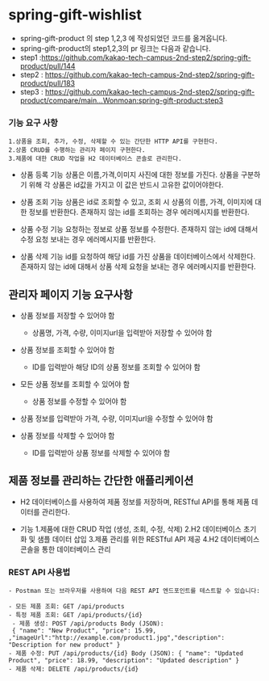 # spring-gift-wishlist
- spring-gift-product 의 step 1,2,3 에 작성되었던 코드를 옮겨옵니다. 
- spring-gift-product의 step1,2,3의 pr 링크는 다음과 같습니다.
- step1 :https://github.com/kakao-tech-campus-2nd-step2/spring-gift-product/pull/144
- step2 : https://github.com/kakao-tech-campus-2nd-step2/spring-gift-product/pull/183
- step3 : https://github.com/kakao-tech-campus-2nd-step2/spring-gift-product/compare/main...Wonmoan:spring-gift-product:step3
### 기능 요구 사항
    1.상품을 조회, 추가, 수정, 삭제할 수 있는 간단한 HTTP API를 구현한다.
    2.상품 CRUD를 수행하는 관리자 페이지 구현한다.
    3.제품에 대한 CRUD 작업을 H2 데이터베이스 콘솔로 관리한다.

- 상품 등록 기능
  상품은 이름,가격,이미지 사진에 대한 정보를 가진다.
  상품을 구분하기 위해 각 상품은 id값을 가지고 이 값은 반드시 고유한 값이어야한다.

- 상품 조회 기능
  상품은 id로 조회할 수 있고, 조회 시 상품의 이름, 가격, 이미지에 대한 정보를 반환한다.
  존재하지 않는 id를 조회하는 경우 에러메시지를 반환한다.

- 상품 수정 기능
  요청하는 정보로 상품 정보를 수정한다.
  존재하지 않는 id에 대해서 수정 요청 보내는 경우 에러메시지를 반환한다.

- 상품 삭제 기능
  id를 요청하여 해당 id를 가진 상품을 데이터베이스에서 삭제한다.
  존재하지 않는 id에 대해서 상품 삭제 요청을 보내는 경우 에러메시지를 반환한다.

## 관리자 페이지 기능 요구사항

- 상품 정보를 저장할 수 있어야 함
    - 상품명, 가격, 수량, 이미지url을 입력받아 저장할 수 있어야 함

- 상품 정보를 조회할 수 있어야 함
    - ID를 입력받아 해당 ID의 상품 정보를 조회할 수 있어야 함

- 모든 상품 정보를 조회할 수 있어야 함
    - 상품 정보를 수정할 수 있어야 함

- 상품 정보를 입력받아 가격, 수량, 이미지url을 수정할 수 있어야 함

- 상품 정보를 삭제할 수 있어야 함
    - ID를 입력받아 상품 정보를 삭제할 수 있어야 함

## 제품 정보를 관리하는 간단한 애플리케이션
- H2 데이터베이스를 사용하여 제품 정보를 저장하며, RESTful API를 통해 제품 데이터를 관리한다.

- 기능
  1.제품에 대한 CRUD 작업 (생성, 조회, 수정, 삭제)
  2.H2 데이터베이스 초기화 및 샘플 데이터 삽입
  3.제품 관리를 위한 RESTful API 제공
  4.H2 데이터베이스 콘솔을 통한 데이터베이스 관리

### REST API 사용법
    - Postman 또는 브라우저를 사용하여 다음 REST API 엔드포인트를 테스트할 수 있습니다:

    - 모든 제품 조회: GET /api/products
    - 특정 제품 조회: GET /api/products/{id}
     - 제품 생성: POST /api/products Body (JSON):
     { "name": "New Product", "price": 15.99, ,"imageUrl":"http://example.com/product1.jpg","description": "Description for new product" }
    - 제품 수정: PUT /api/products/{id} Body (JSON): { "name": "Updated Product", "price": 18.99, "description": "Updated description" }
    - 제품 삭제: DELETE /api/products/{id}
